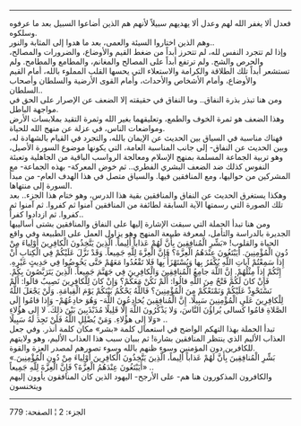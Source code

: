 ------------------------------------------------------------------------

فعدل ألا يغفر الله لهم وعدل ألا يهديهم سبيلاً لأنهم هم الذين أضاعوا
السبيل بعد ما عرفوه وسلكوه.  
وهم الذين اختاروا السيئة والعمى، بعد ما هدوا إلى المثابة والنور..  
وإذا لم تتجرد النفس لله، لم تتحرز أبداً من ضغط القيم والأوضاع، والضرورات
والمصالح، والحرص والشح. ولم ترتفع أبداً على المصالح والمغانم، والمطامع
والمطامح. ولم تستشعر أبداً تلك الطلاقة والكرامة والاستعلاء التي يحسها
القلب المملوء بالله، أمام القيم والأوضاع، وأمام الأشخاص والأحداث، وأمام
القوى الأرضية والسلطان وأصحاب السلطان..  
ومن هنا تبذر بذرة النفاق.. وما النفاق في حقيقته إلا الضعف عن الإصرار على
الحق في مواجهة الباطل.  
وهذا الضعف هو ثمرة الخوف والطمع، وتعليقهما بغير الله وثمرة التقيد
بملابسات الأرض ومواضعات الناس، في عزلة عن منهج الله للحياة.  
فهناك مناسبة في السياق بين الحديث عن الإيمان بالله، والتجرد في القيام
بالشهادة له، وبين الحديث عن النفاق- إلى جانب المناسبة العامة، التي
يكونها موضوع السورة الأصيل، وهو تربية الجماعة المسلمة بمنهج الإسلام
ومعالجة الرواسب الباقية من الجاهلية وتعبئة النفوس كذلك ضد الضعف البشري
الفطري.. ثم خوض المعركة- بهذه الجماعة- مع المشركين من حواليها، ومع
المنافقين فيها. والسياق متصل في هذا الهدف العام- من مبدأ السورة إلى
منتهاها.  
وهكذا يستغرق الحديث عن النفاق والمنافقين بقية هذا الدرس، وهو ختام هذا
الجزء.. بعد تلك الصورة التي رسمتها الآية السابقة لطائفة من المنافقين
آمنوا ثم كفروا. ثم آمنوا ثم كفروا. ثم ازدادوا كفراً..  
ومن هنا تبدأ الحملة التي سبقت الإشارة إليها على النفاق والمنافقين بشتى
أساليبها الجديرة بالدراسة والتأمل، لمعرفة طبيعة المنهج وهو يزاول العمل
على الطبيعة وفي واقع الحياة والقلوب! «بَشِّرِ الْمُنافِقِينَ بِأَنَّ لَهُمْ عَذاباً أَلِيماً.
الَّذِينَ يَتَّخِذُونَ الْكافِرِينَ أَوْلِياءَ مِنْ دُونِ الْمُؤْمِنِينَ. أَيَبْتَغُونَ عِنْدَهُمُ الْعِزَّةَ؟ فَإِنَّ
الْعِزَّةَ لِلَّهِ جَمِيعاً. وَقَدْ نَزَّلَ عَلَيْكُمْ فِي الْكِتابِ أَنْ إِذا سَمِعْتُمْ آياتِ اللَّهِ يُكْفَرُ بِها
وَيُسْتَهْزَأُ بِها فَلا تَقْعُدُوا مَعَهُمْ حَتَّى يَخُوضُوا فِي حَدِيثٍ غَيْرِهِ. إِنَّكُمْ إِذاً مِثْلُهُمْ. إِنَّ
اللَّهَ جامِعُ الْمُنافِقِينَ وَالْكافِرِينَ فِي جَهَنَّمَ جَمِيعاً. الَّذِينَ يَتَرَبَّصُونَ بِكُمْ. فَإِنْ كانَ
لَكُمْ فَتْحٌ مِنَ اللَّهِ قالُوا: أَلَمْ نَكُنْ مَعَكُمْ؟ وَإِنْ كانَ لِلْكافِرِينَ نَصِيبٌ قالُوا: أَلَمْ
نَسْتَحْوِذْ عَلَيْكُمْ وَنَمْنَعْكُمْ مِنَ الْمُؤْمِنِينَ؟ فَاللَّهُ يَحْكُمُ بَيْنَكُمْ يَوْمَ الْقِيامَةِ. وَلَنْ يَجْعَلَ
اللَّهُ لِلْكافِرِينَ عَلَى الْمُؤْمِنِينَ سَبِيلًا. إِنَّ الْمُنافِقِينَ يُخادِعُونَ اللَّهَ- وَهُوَ خادِعُهُمْ-
وَإِذا قامُوا إِلَى الصَّلاةِ قامُوا كُسالى يُراؤُنَ النَّاسَ، وَلا يَذْكُرُونَ اللَّهَ إِلَّا قَلِيلًا
مُذَبْذَبِينَ بَيْنَ ذلِكَ. لا إِلى هؤُلاءِ وَلا إِلى هؤُلاءِ. وَمَنْ يُضْلِلِ اللَّهُ فَلَنْ تَجِدَ لَهُ
سَبِيلًا» ..  
تبدأ الحملة بهذا التهكم الواضح في استعمال كلمة «بشر» مكان كلمة أنذر. وفي
جعل العذاب الأليم الذي ينتظر المنافقين بشارة! ثم ببيان سبب هذا العذاب
الأليم، وهو ولايتهم للكافرين دون المؤمنين وسوء ظنهم بالله وسوء تصورهم
لمصدر العزة والقوة.  
«بَشِّرِ الْمُنافِقِينَ بِأَنَّ لَهُمْ عَذاباً أَلِيماً، الَّذِينَ يَتَّخِذُونَ الْكافِرِينَ أَوْلِياءَ مِنْ دُونِ
الْمُؤْمِنِينَ. أَيَبْتَغُونَ عِنْدَهُمُ الْعِزَّةَ؟ فَإِنَّ الْعِزَّةَ لِلَّهِ جَمِيعاً» ..  
والكافرون المذكورون هنا هم- على الأرجح- اليهود الذين كان المنافقون يأوون
إليهم ويتخنسون

------------------------------------------------------------------------

الجزء: 2 ¦ الصفحة: 779
